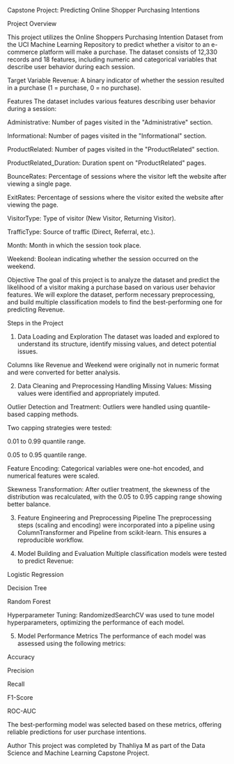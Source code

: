 Capstone Project: Predicting Online Shopper Purchasing Intentions

Project Overview

This project utilizes the Online Shoppers Purchasing Intention Dataset from the UCI Machine Learning Repository to predict whether a visitor to an e-commerce platform will make a purchase. The dataset consists of 12,330 records and 18 features, including numeric and categorical variables that describe user behavior during each session.

Target Variable
Revenue: A binary indicator of whether the session resulted in a purchase (1 = purchase, 0 = no purchase).

Features
The dataset includes various features describing user behavior during a session:

Administrative: Number of pages visited in the "Administrative" section.

Informational: Number of pages visited in the "Informational" section.

ProductRelated: Number of pages visited in the "ProductRelated" section.

ProductRelated_Duration: Duration spent on "ProductRelated" pages.

BounceRates: Percentage of sessions where the visitor left the website after viewing a single page.

ExitRates: Percentage of sessions where the visitor exited the website after viewing the page.

VisitorType: Type of visitor (New Visitor, Returning Visitor).

TrafficType: Source of traffic (Direct, Referral, etc.).

Month: Month in which the session took place.

Weekend: Boolean indicating whether the session occurred on the weekend.

Objective
The goal of this project is to analyze the dataset and predict the likelihood of a visitor making a purchase based on various user behavior features. We will explore the dataset, perform necessary preprocessing, and build multiple classification models to find the best-performing one for predicting Revenue.

Steps in the Project
1. Data Loading and Exploration
The dataset was loaded and explored to understand its structure, identify missing values, and detect potential issues.

Columns like Revenue and Weekend were originally not in numeric format and were converted for better analysis.

2. Data Cleaning and Preprocessing
Handling Missing Values: Missing values were identified and appropriately imputed.

Outlier Detection and Treatment: Outliers were handled using quantile-based capping methods.

Two capping strategies were tested:

0.01 to 0.99 quantile range.

0.05 to 0.95 quantile range.

Feature Encoding: Categorical variables were one-hot encoded, and numerical features were scaled.

Skewness Transformation: After outlier treatment, the skewness of the distribution was recalculated, with the 0.05 to 0.95 capping range showing better balance.

3. Feature Engineering and Preprocessing Pipeline
The preprocessing steps (scaling and encoding) were incorporated into a pipeline using ColumnTransformer and Pipeline from scikit-learn. This ensures a reproducible workflow.

4. Model Building and Evaluation
Multiple classification models were tested to predict Revenue:

Logistic Regression

Decision Tree

Random Forest

Hyperparameter Tuning: RandomizedSearchCV was used to tune model hyperparameters, optimizing the performance of each model.

5. Model Performance Metrics
The performance of each model was assessed using the following metrics:

Accuracy

Precision

Recall

F1-Score

ROC-AUC

The best-performing model was selected based on these metrics, offering reliable predictions for user purchase intentions.

Author
This project was completed by Thahliya M as part of the Data Science and Machine Learning Capstone Project.

